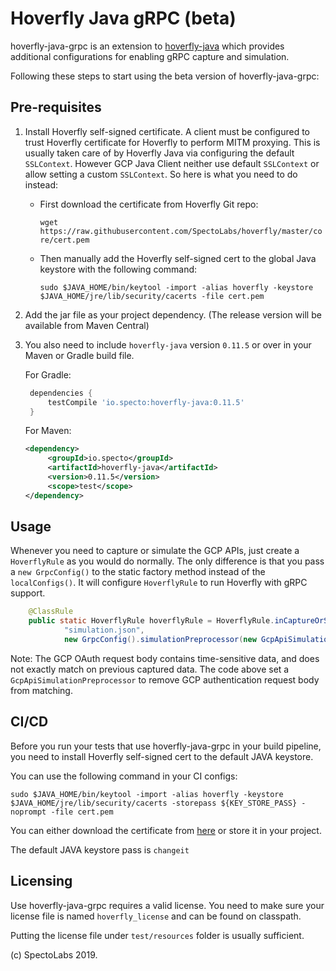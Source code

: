 
# Hoverfly Java gRPC (beta)

hoverfly-java-grpc is an extension to [hoverfly-java](https://github.com/SpectoLabs/hoverfly-java) which provides additional configurations for enabling gRPC capture and simulation. 

Following these steps to start using the beta version of hoverfly-java-grpc:

## Pre-requisites

1. Install Hoverfly self-signed certificate. 
   A client must be configured to trust Hoverfly certificate for Hoverfly to perform MITM proxying. This is usually taken care of 
   by Hoverfly Java via configuring the default `SSLContext`. However GCP Java Client neither use default `SSLContext` or allow setting a
   custom `SSLContext`. So here is what you need to do instead:
   
   - First download the certificate from Hoverfly Git repo: 
   
     `wget https://raw.githubusercontent.com/SpectoLabs/hoverfly/master/core/cert.pem`
     
   
   - Then manually add the Hoverfly self-signed cert to the global Java keystore with the following command:
   
     `sudo $JAVA_HOME/bin/keytool -import -alias hoverfly -keystore $JAVA_HOME/jre/lib/security/cacerts -file cert.pem` 
   
2. Add the jar file as your project dependency. (The release version will be available from Maven Central)

3. You also need to include `hoverfly-java` version `0.11.5` or over in your Maven or Gradle build file.
   
   For Gradle: 
   ```groovy
    dependencies {
        testCompile 'io.specto:hoverfly-java:0.11.5'
    }
    ```
    
    For Maven: 
    ```xml
    <dependency>
         <groupId>io.specto</groupId>
         <artifactId>hoverfly-java</artifactId>
         <version>0.11.5</version>
         <scope>test</scope>
    </dependency>
    ```
   
## Usage

Whenever you need to capture or simulate the GCP APIs, just create a `HoverflyRule` as you would do normally. The only difference is that you pass a `new GrpcConfig()` to the static factory method instead of the `localConfigs()`. It will configure `HoverflyRule` to run Hoverfly with gRPC support. 

```java
    @ClassRule
    public static HoverflyRule hoverflyRule = HoverflyRule.inCaptureOrSimulationMode(
            "simulation.json", 
            new GrpcConfig().simulationPreprocessor(new GcpApiSimulationPreprocessor()));
```

Note: The GCP OAuth request body contains time-sensitive data, and does not exactly match on previous captured data. The code above set a `GcpApiSimulationPreprocessor` to remove GCP authentication request body from matching.


## CI/CD

Before you run your tests that use hoverfly-java-grpc in your build pipeline, you need to install Hoverfly self-signed cert to the default JAVA keystore. 

You can use the following command in your CI configs:

`sudo $JAVA_HOME/bin/keytool -import -alias hoverfly -keystore $JAVA_HOME/jre/lib/security/cacerts -storepass ${KEY_STORE_PASS} -noprompt -file cert.pem`

You can either download the certificate from [here](https://raw.githubusercontent.com/SpectoLabs/hoverfly/master/core/cert.pem) or store it in your project. 

The default JAVA keystore pass is `changeit`


## Licensing
Use hoverfly-java-grpc requires a valid license. You need to make sure your license file is named `hoverfly_license` and can be found on classpath. 

Putting the license file under `test/resources` folder is usually sufficient. 


(c) SpectoLabs 2019.